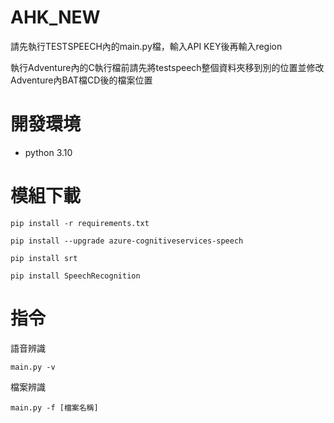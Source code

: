 # AHK_NEW

請先執行TESTSPEECH內的main.py檔，輸入API KEY後再輸入region

執行Adventure內的C執行檔前請先將testspeech整個資料夾移到別的位置並修改Adventure內BAT檔CD後的檔案位置


# 開發環境

 * python 3.10



# 模組下載


`pip install -r requirements.txt`

`pip install --upgrade azure-cognitiveservices-speech`

`pip install srt`

`pip install SpeechRecognition`

# 指令

語音辨識

`main.py -v`

檔案辨識

`main.py -f [檔案名稱]`

